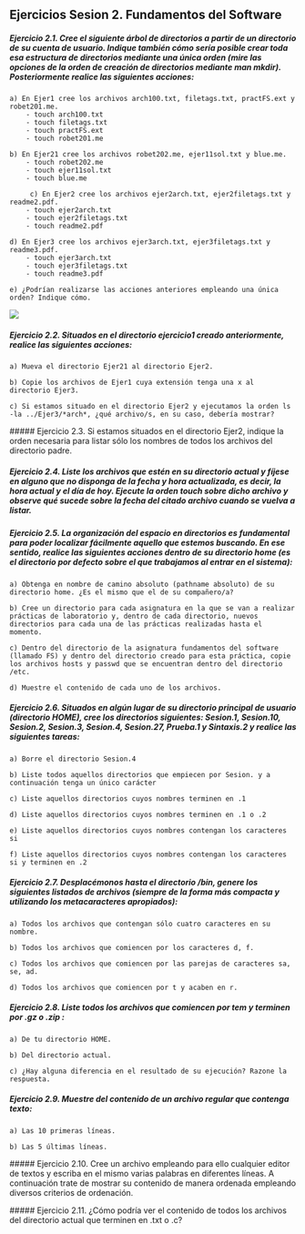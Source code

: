 ## Ejercicios Sesion 2. Fundamentos del Software

##### Ejercicio 2.1. Cree el siguiente árbol de directorios a partir de un directorio de su cuenta de usuario. Indique también cómo sería posible crear toda esa estructura de directorios mediante una única orden (mire las opciones de la orden de creación de directorios mediante man mkdir). Posteriormente realice las siguientes acciones:
	a) En Ejer1 cree los archivos arch100.txt, filetags.txt, practFS.ext y robet201.me.
		- touch arch100.txt
		- touch filetags.txt
		- touch practFS.ext
		- touch robet201.me
    
	b) En Ejer21 cree los archivos robet202.me, ejer11sol.txt y blue.me.
    	- touch robet202.me
    	- touch ejer11sol.txt
    	- touch blue.me
    	
	￼￼￼￼￼c) En Ejer2 cree los archivos ejer2arch.txt, ejer2filetags.txt y readme2.pdf.
    	- touch ejer2arch.txt
    	- touch ejer2filetags.txt
    	- touch readme2.pdf
    
	d) En Ejer3 cree los archivos ejer3arch.txt, ejer3filetags.txt y readme3.pdf.
    	- touch ejer3arch.txt
    	- touch ejer3filetags.txt
    	- touch readme3.pdf
    	
	e) ¿Podrían realizarse las acciones anteriores empleando una única orden? Indique cómo.

![](https://github.com/JArandaIzquierdo/FundamentosDelSoftware/blob/master/images/Ejercicio2-1.png)
    
##### Ejercicio 2.2. Situados en el directorio ejercicio1 creado anteriormente, realice las siguientes acciones:
	a) Mueva el directorio Ejer21 al directorio Ejer2.
    
	b) Copie los archivos de Ejer1 cuya extensión tenga una x al directorio Ejer3.
    
	c) Si estamos situado en el directorio Ejer2 y ejecutamos la orden ls -la ../Ejer3/*arch*, ¿qué archivo/s, en su caso, debería mostrar?
    
##### Ejercicio 2.3. Si estamos situados en el directorio Ejer2, indique la orden necesaria para listar sólo los nombres de todos los archivos del directorio padre.

##### Ejercicio 2.4. Liste los archivos que estén en su directorio actual y fíjese en alguno que no disponga de la fecha y hora actualizada, es decir, la hora actual y el día de hoy. Ejecute la orden touch sobre dicho archivo y observe qué sucede sobre la fecha del citado archivo cuando se vuelva a listar.


##### Ejercicio 2.5. La organización del espacio en directorios es fundamental para poder localizar fácilmente aquello que estemos buscando. En ese sentido, realice las siguientes acciones dentro de su directorio home (es el directorio por defecto sobre el que trabajamos al entrar en el sistema):
	a) Obtenga en nombre de camino absoluto (pathname absoluto) de su directorio home. ¿Es el mismo que el de su compañero/a?
    
	b) Cree un directorio para cada asignatura en la que se van a realizar prácticas de laboratorio y, dentro de cada directorio, nuevos directorios para cada una de las prácticas realizadas hasta el momento.
    
	c) Dentro del directorio de la asignatura fundamentos del software (llamado FS) y dentro del directorio creado para esta práctica, copie los archivos hosts y passwd que se encuentran dentro del directorio /etc.
    
	d) Muestre el contenido de cada uno de los archivos.
    


##### Ejercicio 2.6. Situados en algún lugar de su directorio principal de usuario (directorio HOME), cree los directorios siguientes: Sesion.1, Sesion.10, Sesion.2, Sesion.3, Sesion.4, Sesion.27, Prueba.1 y Sintaxis.2 y realice las siguientes tareas:
	a) Borre el directorio Sesion.4
    
	b) Liste todos aquellos directorios que empiecen por Sesion. y a continuación tenga un único carácter
    
	c) Liste aquellos directorios cuyos nombres terminen en .1
    
	d) Liste aquellos directorios cuyos nombres terminen en .1 o .2
    
	e) Liste aquellos directorios cuyos nombres contengan los caracteres si
    
	f) Liste aquellos directorios cuyos nombres contengan los caracteres si y terminen en .2
    
##### Ejercicio 2.7. Desplacémonos hasta el directorio /bin, genere los siguientes listados de archivos (siempre de la forma más compacta y utilizando los metacaracteres apropiados):
	a) Todos los archivos que contengan sólo cuatro caracteres en su nombre.
    
	b) Todos los archivos que comiencen por los caracteres d, f.
    
	c) Todos los archivos que comiencen por las parejas de caracteres sa, se, ad.
    
	d) Todos los archivos que comiencen por t y acaben en r.
    
##### Ejercicio 2.8. Liste todos los archivos que comiencen por tem y terminen por .gz o .zip :
	a) De tu directorio HOME.
    
	b) Del directorio actual.
    
	c) ¿Hay alguna diferencia en el resultado de su ejecución? Razone la respuesta.
    
    
##### Ejercicio 2.9. Muestre del contenido de un archivo regular que contenga texto:
	a) Las 10 primeras líneas.
    
	b) Las 5 últimas líneas.

##### Ejercicio 2.10. Cree un archivo empleando para ello cualquier editor de textos y escriba en el mismo varias palabras en diferentes líneas. A continuación trate de mostrar su contenido de manera ordenada empleando diversos criterios de ordenación.


##### Ejercicio 2.11. ¿Cómo podría ver el contenido de todos los archivos del directorio actual que terminen en .txt o .c?